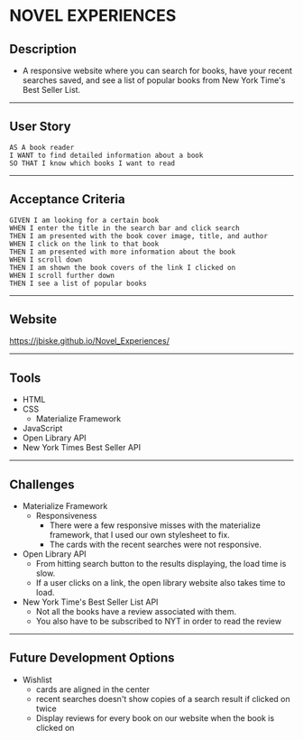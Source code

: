 # NOVEL EXPERIENCES 

## Description
* A responsive website where you can search for books, have your recent searches saved, and see a list of popular books from New York Time's Best Seller List.
----
## User Story

    AS A book reader
    I WANT to find detailed information about a book
    SO THAT I know which books I want to read

---
## Acceptance Criteria
    GIVEN I am looking for a certain book
    WHEN I enter the title in the search bar and click search
    THEN I am presented with the book cover image, title, and author
    WHEN I click on the link to that book
    THEN I am presented with more information about the book
    WHEN I scroll down
    THEN I am shown the book covers of the link I clicked on
    WHEN I scroll further down
    THEN I see a list of popular books

---
## Website
https://jbiske.github.io/Novel_Experiences/

---
## Tools
* HTML
* CSS
    * Materialize Framework
* JavaScript
* Open Library API
* New York Times Best Seller API
----
## Challenges
* Materialize Framework
    * Responsiveness
        * There were a few responsive misses with the materialize framework, that I used our own stylesheet to fix.
        * The cards with the recent searches were not responsive.
* Open Library API
    * From hitting search button to the results displaying, the load time is slow.
    * If a user clicks on a link, the open library website also takes time to load.
* New York Time's Best Seller List API
    * Not all the books have a review associated with them.
    * You also have to be subscribed to NYT in order to read the review
--- 
## Future Development Options
* Wishlist
    * cards are aligned in the center
    * recent searches doesn't show copies of a search result if clicked on twice
    * Display reviews for every book on our website when the book is clicked on

